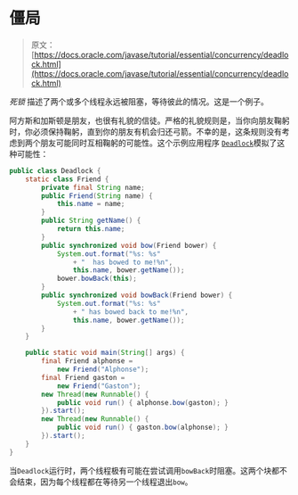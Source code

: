 # 僵局

> 原文： [https://docs.oracle.com/javase/tutorial/essential/concurrency/deadlock.html](https://docs.oracle.com/javase/tutorial/essential/concurrency/deadlock.html)

_死锁_ 描述了两个或多个线程永远被阻塞，等待彼此的情况。这是一个例子。

阿方斯和加斯顿是朋友，也很有礼貌的信徒。严格的礼貌规则是，当你向朋友鞠躬时，你必须保持鞠躬，直到你的朋友有机会归还弓箭。不幸的是，这条规则没有考虑到两个朋友可能同时互相鞠躬的可能性。这个示例应用程序 [``Deadlock``](examples/Deadlock.java)模拟了这种可能性：

```java
public class Deadlock {
    static class Friend {
        private final String name;
        public Friend(String name) {
            this.name = name;
        }
        public String getName() {
            return this.name;
        }
        public synchronized void bow(Friend bower) {
            System.out.format("%s: %s"
                + "  has bowed to me!%n", 
                this.name, bower.getName());
            bower.bowBack(this);
        }
        public synchronized void bowBack(Friend bower) {
            System.out.format("%s: %s"
                + " has bowed back to me!%n",
                this.name, bower.getName());
        }
    }

    public static void main(String[] args) {
        final Friend alphonse =
            new Friend("Alphonse");
        final Friend gaston =
            new Friend("Gaston");
        new Thread(new Runnable() {
            public void run() { alphonse.bow(gaston); }
        }).start();
        new Thread(new Runnable() {
            public void run() { gaston.bow(alphonse); }
        }).start();
    }
}
```

当`Deadlock`运行时，两个线程极有可能在尝试调用`bowBack`时阻塞。这两个块都不会结束，因为每个线程都在等待另一个线程退出`bow`。